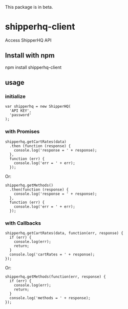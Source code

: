 This package is in beta.

# shipperhq-client
Access ShipperHQ API

## Install with npm

npm install shipperhq-client

## usage

### initialize

```
var shipperhq = new ShipperHQ(
  'API KEY', 
  'password'
);
```

### with Promises

```
shipperhq.getCartRates(data)
  .then (function (response) {
    console.log('response = ' + response);
  },
  function (err) {
    console.log('err = ' + err);
  });
```
Or:
```
shipperhq.getMethods()
  .then(function (response) {
    console.log('response = ' + response);
  },
  function (err) {
    console.log('err = ' + err);
  });
```

### with Callbacks
```
shipperhq.getCartRates(data, function(err, response) {
  if (err) {
    console.log(err);
    return;
  }
  console.log('cartRates = ' + response);
});
```
Or:
```  
shipperhq.getMethods(function(err, response) {
  if (err) {
    console.log(err);
    return;
  }
  console.log('methods = ' + response);
});
```


